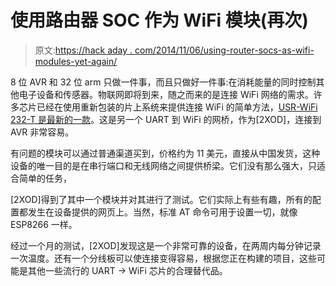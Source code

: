 # 使用路由器 SOC 作为 WiFi 模块(再次)

> 原文:[https://hack aday . com/2014/11/06/using-router-socs-as-wifi-modules-yet-again/](https://hackaday.com/2014/11/06/using-router-socs-as-wifi-modules-yet-again/)

8 位 AVR 和 32 位 arm 只做一件事，而且只做好一件事:在消耗能量的同时控制其他电子设备和传感器。物联网即将到来，随之而来的是连接 WiFi 网络的需求。许多芯片已经在使用重新包装的片上系统来提供连接 WiFi 的简单方法，[USR-WiFi 232-T 是最新的一款](http://2xod.com/articles/Arduino_Wifi_With_Hi_Flying_HF-LPT100_or_USR-WIFI232/)。这是另一个 UART 到 WiFi 的网桥，作为[2XOD]，连接到 AVR 非常容易。

有问题的模块可以通过普通渠道买到，价格约为 11 美元，直接从中国发货，这种设备的唯一目的是在串行端口和无线网络之间提供桥梁。它们没有那么强大，只适合简单的任务，

[2XOD]得到了其中一个模块并对其进行了测试。它们实际上有些有趣，所有的配置都发生在设备提供的网页上。当然，标准 AT 命令可用于设置一切，就像 ESP8266 一样。

经过一个月的测试，[2XOD]发现这是一个非常可靠的设备，在两周内每分钟记录一次温度。还有一个分线板可以使连接变得容易，根据您正在构建的项目，这些可能是其他一些流行的 UART -> WiFi 芯片的合理替代品。